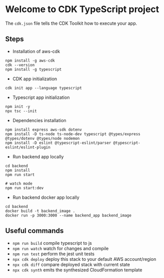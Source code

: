 # Welcome to CDK TypeScript project

The `cdk.json` file tells the CDK Toolkit how to execute your app.

## Steps

- Installation of aws-cdk

```
npm install -g aws-cdk
cdk --version
npm install -g typescript
```

- CDK app initialization

```
cdk init app --language typescript
```

- Typescript app initialization

```
npm init -y
npx tsc --init
```

- Dependencies installation

```
npm install express aws-sdk dotenv
npm install -D ts-node ts-node-dev typescript @types/express @types/dotenv @types/node nodemon
npm install -D eslint @typescript-eslint/parser @typescript-eslint/eslint-plugin
```

- Run backend app locally

```
cd backend
npm install
npm run start

# watch mode
npm run start:dev
```

- Run backend docker app locally

```
cd backend
docker build -t backend_image .
docker run -p 3000:3000 --name backend_app backend_image
```

## Useful commands

- `npm run build` compile typescript to js
- `npm run watch` watch for changes and compile
- `npm run test` perform the jest unit tests
- `npx cdk deploy` deploy this stack to your default AWS account/region
- `npx cdk diff` compare deployed stack with current state
- `npx cdk synth` emits the synthesized CloudFormation template
